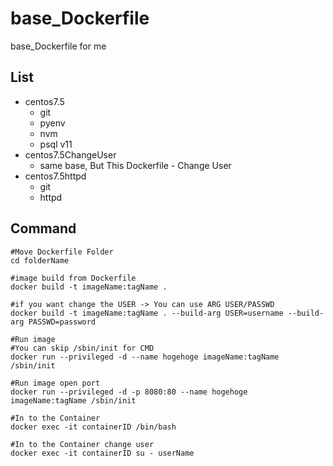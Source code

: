 # base_Dockerfile
base_Dockerfile for me

## List
- centos7.5
  - git
  - pyenv
  - nvm
  - psql v11
- centos7.5ChangeUser
  - same base, But This Dockerfile - Change User
- centos7.5httpd
  - git
  - httpd 

## Command
```
#Move Dockerfile Folder
cd folderName

#image build from Dockerfile
docker build -t imageName:tagName .

#if you want change the USER -> You can use ARG USER/PASSWD
docker build -t imageName:tagName . --build-arg USER=username --build-arg PASSWD=password

#Run image
#You can skip /sbin/init for CMD
docker run --privileged -d --name hogehoge imageName:tagName /sbin/init

#Run image open port
docker run --privileged -d -p 8080:80 --name hogehoge imageName:tagName /sbin/init

#In to the Container
docker exec -it containerID /bin/bash

#In to the Container change user
docker exec -it containerID su - userName
```